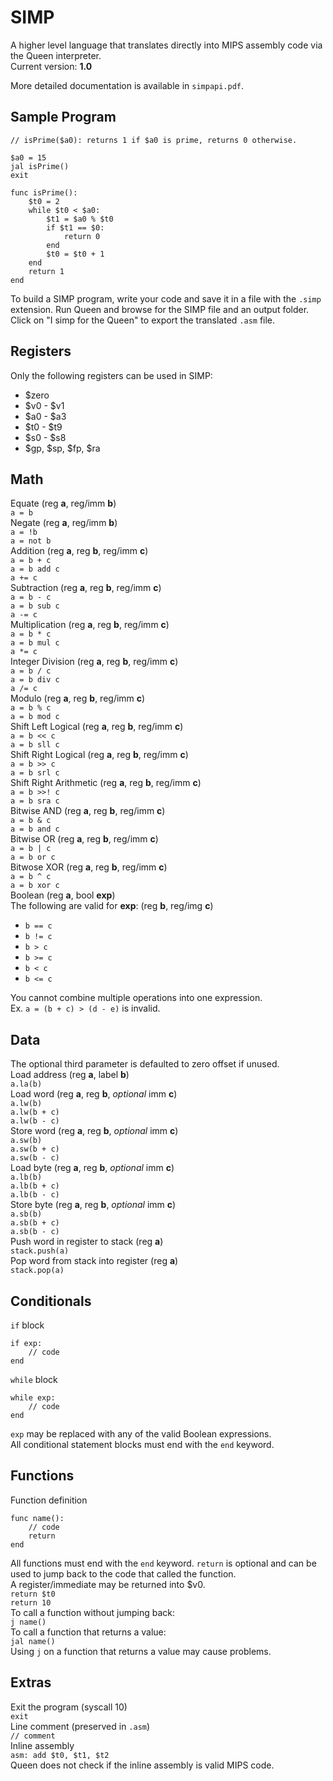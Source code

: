 # SIMP
A higher level language that translates directly into MIPS assembly code via the Queen interpreter.  
Current version: **1.0**

More detailed documentation is available in `simpapi.pdf`.

## Sample Program

```
// isPrime($a0): returns 1 if $a0 is prime, returns 0 otherwise.

$a0 = 15
jal isPrime()
exit

func isPrime():
	$t0 = 2
	while $t0 < $a0:
		$t1 = $a0 % $t0
		if $t1 == $0:
			return 0
		end
		$t0 = $t0 + 1
	end
	return 1
end
```

To build a SIMP program, write your code and save it in a file with the `.simp` extension. Run Queen and browse for the SIMP file and an output folder. Click on "I simp for the Queen" to export the translated `.asm` file.

## Registers
Only the following registers can be used in SIMP:  
- $zero
- $v0 - $v1
- $a0 - $a3
- $t0 - $t9
- $s0 - $s8
- $gp, $sp, $fp, $ra

## Math
Equate (reg **a**, reg/imm **b**)  
`a = b`  
Negate (reg **a**, reg/imm **b**)  
`a = !b`  
`a = not b`  
Addition (reg **a**, reg **b**, reg/imm **c**)   
`a = b + c`  
`a = b add c`  
`a += c`  
Subtraction (reg **a**, reg **b**, reg/imm **c**)   
`a = b - c`  
`a = b sub c`  
`a -= c`  
Multiplication (reg **a**, reg **b**, reg/imm **c**)   
`a = b * c`  
`a = b mul c`  
`a *= c`  
Integer Division (reg **a**, reg **b**, reg/imm **c**)   
`a = b / c`  
`a = b div c`  
`a /= c`  
Modulo (reg **a**, reg **b**, reg/imm **c**)   
`a = b % c`  
`a = b mod c`  
Shift Left Logical (reg **a**, reg **b**, reg/imm **c**)   
`a = b << c`  
`a = b sll c`  
Shift Right Logical (reg **a**, reg **b**, reg/imm **c**)   
`a = b >> c`  
`a = b srl c`  
Shift Right Arithmetic (reg **a**, reg **b**, reg/imm **c**)   
`a = b >>! c`  
`a = b sra c`  
Bitwise AND (reg **a**, reg **b**, reg/imm **c**)   
`a = b & c`  
`a = b and c`  
Bitwise OR (reg **a**, reg **b**, reg/imm **c**)   
`a = b | c`  
`a = b or c`  
Bitwose XOR (reg **a**, reg **b**, reg/imm **c**)   
`a = b ^ c`  
`a = b xor c`  
Boolean (reg **a**, bool **exp**)  
The following are valid for **exp**: (reg **b**, reg/img **c**)
- `b == c`
- `b != c`
- `b > c`
- `b >= c`
- `b < c`
- `b <= c`

You cannot combine multiple operations into one expression.  
Ex. `a = (b + c) > (d - e)` is invalid.

## Data
The optional third parameter is defaulted to zero offset if unused.  
Load address (reg **a**, label **b**)  
`a.la(b)`  
Load word (reg **a**, reg **b**, *optional* imm **c**)  
`a.lw(b)`  
`a.lw(b + c)`  
`a.lw(b - c)`  
Store word (reg **a**, reg **b**, *optional* imm **c**)  
`a.sw(b)`  
`a.sw(b + c)`  
`a.sw(b - c)`  
Load byte (reg **a**, reg **b**, *optional* imm **c**)  
`a.lb(b)`  
`a.lb(b + c)`  
`a.lb(b - c)`  
Store byte (reg **a**, reg **b**, *optional* imm **c**)  
`a.sb(b)`  
`a.sb(b + c)`  
`a.sb(b - c)`  
Push word in register to stack (reg **a**)  
`stack.push(a)`  
Pop word from stack into register (reg **a**)  
`stack.pop(a)`

## Conditionals
`if` block
```
if exp:
    // code
end
```
`while` block
```
while exp:
    // code
end
```
`exp` may be replaced with any of the valid Boolean expressions.  
All conditional statement blocks must end with the `end` keyword.

## Functions
Function definition
```
func name():
    // code
    return
end
```
All functions must end with the `end` keyword. `return` is optional and can be used to jump back to the code that called the function.  
A register/immediate may be returned into $v0.  
`return $t0`  
`return 10`  
To call a function without jumping back:  
`j name()`  
To call a function that returns a value:  
`jal name()`  
Using `j` on a function that returns a value may cause problems.

## Extras
Exit the program (syscall 10)  
`exit`  
Line comment (preserved in `.asm`)  
`// comment`  
Inline assembly  
`asm: add $t0, $t1, $t2`  
Queen does not check if the inline assembly is valid MIPS code.